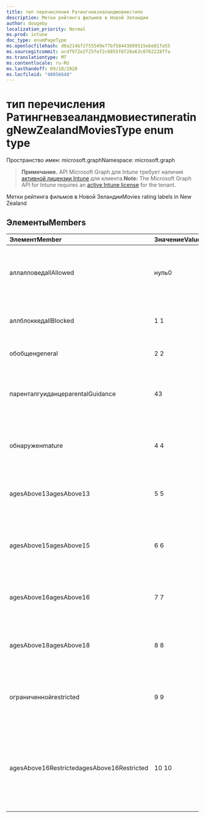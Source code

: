 ```yaml
---
title: тип перечисления Ратингневзеаландмовиестипе
description: Метки рейтинга фильмов в Новой Зеландии
author: dougeby
localization_priority: Normal
ms.prod: intune
doc_type: enumPageType
ms.openlocfilehash: d0a214bf2f55549e77bf58443699515ebe81fa55
ms.sourcegitcommit: acdf972e2f25fef2c6855f6f28a63c0762228ffa
ms.translationtype: MT
ms.contentlocale: ru-RU
ms.lasthandoff: 09/18/2020
ms.locfileid: "48056648"
---
```

# <a name="ratingnewzealandmoviestype-enum-type"></a><span data-ttu-id="daae4-103">тип перечисления Ратингневзеаландмовиестипе</span><span class="sxs-lookup"><span data-stu-id="daae4-103">ratingNewZealandMoviesType enum type</span></span>

<span data-ttu-id="daae4-104">Пространство имен: microsoft.graph</span><span class="sxs-lookup"><span data-stu-id="daae4-104">Namespace: microsoft.graph</span></span>

> <span data-ttu-id="daae4-105">**Примечание.** API Microsoft Graph для Intune требует наличия [активной лицензии Intune](https://go.microsoft.com/fwlink/?linkid=839381) для клиента.</span><span class="sxs-lookup"><span data-stu-id="daae4-105">**Note:** The Microsoft Graph API for Intune requires an [active Intune license](https://go.microsoft.com/fwlink/?linkid=839381) for the tenant.</span></span>

<span data-ttu-id="daae4-106">Метки рейтинга фильмов в Новой Зеландии</span><span class="sxs-lookup"><span data-stu-id="daae4-106">Movies rating labels in New Zealand</span></span>

## <a name="members"></a><span data-ttu-id="daae4-107">Элементы</span><span class="sxs-lookup"><span data-stu-id="daae4-107">Members</span></span>
|<span data-ttu-id="daae4-108">Элемент</span><span class="sxs-lookup"><span data-stu-id="daae4-108">Member</span></span>|<span data-ttu-id="daae4-109">Значение</span><span class="sxs-lookup"><span data-stu-id="daae4-109">Value</span></span>|<span data-ttu-id="daae4-110">Описание</span><span class="sxs-lookup"><span data-stu-id="daae4-110">Description</span></span>|
|:---|:---|:---|
|<span data-ttu-id="daae4-111">аллалловед</span><span class="sxs-lookup"><span data-stu-id="daae4-111">allAllowed</span></span>|<span data-ttu-id="daae4-112">нуль</span><span class="sxs-lookup"><span data-stu-id="daae4-112">0</span></span>|<span data-ttu-id="daae4-113">Значение по умолчанию, разрешить все содержимое фильмов</span><span class="sxs-lookup"><span data-stu-id="daae4-113">Default value, allow all movies content</span></span>|
|<span data-ttu-id="daae4-114">аллблоккед</span><span class="sxs-lookup"><span data-stu-id="daae4-114">allBlocked</span></span>|<span data-ttu-id="daae4-115">1 </span><span class="sxs-lookup"><span data-stu-id="daae4-115">1</span></span>|<span data-ttu-id="daae4-116">Не разрешать никакие видеоролики</span><span class="sxs-lookup"><span data-stu-id="daae4-116">Do not allow any movies content</span></span>|
|<span data-ttu-id="daae4-117">обобщен</span><span class="sxs-lookup"><span data-stu-id="daae4-117">general</span></span>|<span data-ttu-id="daae4-118">2 </span><span class="sxs-lookup"><span data-stu-id="daae4-118">2</span></span>|<span data-ttu-id="daae4-119">Подходит для общей аудитории</span><span class="sxs-lookup"><span data-stu-id="daae4-119">Suitable for general audience</span></span>|
|<span data-ttu-id="daae4-120">паренталгуиданце</span><span class="sxs-lookup"><span data-stu-id="daae4-120">parentalGuidance</span></span>|<span data-ttu-id="daae4-121">4</span><span class="sxs-lookup"><span data-stu-id="daae4-121">3</span></span>|<span data-ttu-id="daae4-122">Классификация PG рекомендует родительские рекомендации</span><span class="sxs-lookup"><span data-stu-id="daae4-122">The PG classification recommends parental guidance</span></span>|
|<span data-ttu-id="daae4-123">обнаружен</span><span class="sxs-lookup"><span data-stu-id="daae4-123">mature</span></span>|<span data-ttu-id="daae4-124">4 </span><span class="sxs-lookup"><span data-stu-id="daae4-124">4</span></span>|<span data-ttu-id="daae4-125">Классификация M подходит для зрелых аудиторий</span><span class="sxs-lookup"><span data-stu-id="daae4-125">The M classification is suitable for mature audience</span></span>|
|<span data-ttu-id="daae4-126">agesAbove13</span><span class="sxs-lookup"><span data-stu-id="daae4-126">agesAbove13</span></span>|<span data-ttu-id="daae4-127">5 </span><span class="sxs-lookup"><span data-stu-id="daae4-127">5</span></span>|<span data-ttu-id="daae4-128">Классификация R13 ограничена лицами из 13 лет и выше</span><span class="sxs-lookup"><span data-stu-id="daae4-128">The R13 classification is restricted to persons 13 years and over</span></span>|
|<span data-ttu-id="daae4-129">agesAbove15</span><span class="sxs-lookup"><span data-stu-id="daae4-129">agesAbove15</span></span>|<span data-ttu-id="daae4-130">6 </span><span class="sxs-lookup"><span data-stu-id="daae4-130">6</span></span>|<span data-ttu-id="daae4-131">Классификация R15 ограничена лицами, состоящего из 15 лет и более</span><span class="sxs-lookup"><span data-stu-id="daae4-131">The R15 classification is restricted to persons 15 years and over</span></span>|
|<span data-ttu-id="daae4-132">agesAbove16</span><span class="sxs-lookup"><span data-stu-id="daae4-132">agesAbove16</span></span>|<span data-ttu-id="daae4-133">7 </span><span class="sxs-lookup"><span data-stu-id="daae4-133">7</span></span>|<span data-ttu-id="daae4-134">Классификация R16 ограничена для лиц, 16 лет и более</span><span class="sxs-lookup"><span data-stu-id="daae4-134">The R16 classification is restricted to persons 16 years and over</span></span>|
|<span data-ttu-id="daae4-135">agesAbove18</span><span class="sxs-lookup"><span data-stu-id="daae4-135">agesAbove18</span></span>|<span data-ttu-id="daae4-136">8 </span><span class="sxs-lookup"><span data-stu-id="daae4-136">8</span></span>|<span data-ttu-id="daae4-137">Классификация R18 ограничена лицами 18 лет и более</span><span class="sxs-lookup"><span data-stu-id="daae4-137">The R18 classification is restricted to persons 18 years and over</span></span>|
|<span data-ttu-id="daae4-138">ограниченной</span><span class="sxs-lookup"><span data-stu-id="daae4-138">restricted</span></span>|<span data-ttu-id="daae4-139">9 </span><span class="sxs-lookup"><span data-stu-id="daae4-139">9</span></span>|<span data-ttu-id="daae4-140">Классификация R ограничена определенными аудиториями</span><span class="sxs-lookup"><span data-stu-id="daae4-140">The R classification is restricted to a certain audience</span></span>|
|<span data-ttu-id="daae4-141">agesAbove16Restricted</span><span class="sxs-lookup"><span data-stu-id="daae4-141">agesAbove16Restricted</span></span>|<span data-ttu-id="daae4-142">10 </span><span class="sxs-lookup"><span data-stu-id="daae4-142">10</span></span>|<span data-ttu-id="daae4-143">Для классификации RP16 требуются средства просмотра в 16 сопровождаемых родителем или взрослым</span><span class="sxs-lookup"><span data-stu-id="daae4-143">The RP16 classification requires viewers under 16 accompanied by a parent or an adult</span></span>|









